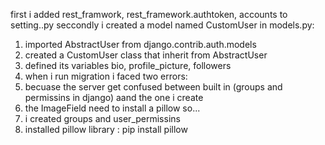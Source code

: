 first i added rest_framwork, rest_framework.authtoken, accounts  to setting..py
seccondly i created a model named CustomUser
in models.py:
1. imported AbstractUser from django.contrib.auth.models
2. created a CustomUser class that inherit from AbstractUser
3. defined its variables bio, profile_picture, followers
4. when i run migration i faced two errors:
1. becuase the server get confused between built in (groups and permissins in django) aand the one i create
2. the ImageField need to install a pillow so...
5. i created groups and user_permissins
6. installed pillow library :  pip install pillow